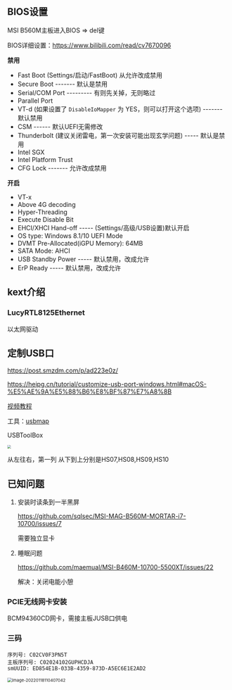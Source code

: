 ## BIOS设置

MSI B560M主板进入BIOS => del键

BIOS详细设置：https://www.bilibili.com/read/cv7670096

**禁用**

- Fast Boot  (Settings/启动/FastBoot) 	从允许改成禁用
- Secure Boot ------- 默认是禁用
- Serial/COM Port --------- 有则先关掉，无则略过
- Parallel Port
- VT-d (如果设置了 `DisableIoMapper` 为 YES，则可以打开这个选项) ------- 默认禁用
- CSM  ------ 默认UEFI无需修改
- Thunderbolt (建议关闭雷电，第一次安装可能出现玄学问题)  ----- 默认是禁用
- Intel SGX
- Intel Platform Trust
- CFG Lock  ------- 允许改成禁用

**开启**

- VT-x
- Above 4G decoding
- Hyper-Threading
- Execute Disable Bit
- EHCI/XHCI Hand-off ----- (Settings/高级/USB设置)默认开启
- OS type: Windows 8.1/10 UEFI Mode
- DVMT Pre-Allocated(iGPU Memory): 64MB
- SATA Mode: AHCI
- USB Standby Power ----- 默认禁用，改成允许
- ErP Ready ----- 默认禁用，改成允许

## kext介绍

### LucyRTL8125Ethernet

以太网驱动



## 定制USB口

https://post.smzdm.com/p/ad223e0z/

https://heipg.cn/tutorial/customize-usb-port-windows.html#macOS-%E5%AE%9A%E5%88%B6%E8%BF%87%E7%A8%8B

[视频教程](https://www.youtube.com/watch?v=4o5qz2AmaBU)

工具：[usbmap](https://github.com/corpnewt/USBMap)

USBToolBox

<img src="https://img14.360buyimg.com/n0/jfs/t1/160291/37/14847/76029/60595eafEc3fb8220/b2757819f9bfa94d.jpg" style="zoom: 50%;" />

从左往右，第一列 从下到上分别是HS07,HS08,HS09,HS10





## 已知问题

1. 安装时读条到一半黑屏

   https://github.com/sqlsec/MSI-MAG-B560M-MORTAR-i7-10700/issues/7

   需要独立显卡

2. 睡眠问题

   https://github.com/maemual/MSI-B460M-10700-5500XT/issues/22

   解决：关闭电能小憩



### PCIE无线网卡安装

BCM94360CD网卡，需接主板JUSB口供电

### 三码

```properties
序列号: C02CV0F3PN5T
主板序列号: C02024102GUPHCDJA
smUUID: ED854E1B-033B-4359-873D-A5EC6E1E2AD2
```

<img src="https://minimax-1256590847.cos.ap-shanghai.myqcloud.com/img/image-20220118110407042.png" alt="image-20220118110407042" style="zoom:67%;" />

